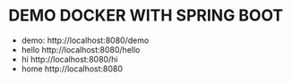 # DEMO DOCKER WITH SPRING BOOT # 
  - demo: http://localhost:8080/demo
  - hello http://localhost:8080/hello
  - hi http://localhost:8080/hi
  - home http://localhost:8080
